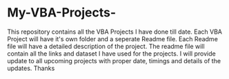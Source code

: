 # My-VBA-Projects-
This repository contains all the VBA Projects I have done till date. 
Each VBA Project will have it's own folder and a seperate Readme file. 
Each Readme file will have a detailed description of the project. 
The readme file will contain all the links and dataset I have used for the projects. 
I will provide update to all upcoming projects with proper date, timings and details of the updates. 
Thanks 
